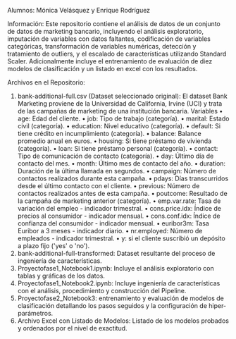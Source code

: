 Alumnos: Mónica Velásquez y Enrique Rodríguez

Información: Este repositorio contiene el análisis de datos de un conjunto de datos de marketing bancario, incluyendo el análisis exploratorio, imputación de variables con datos faltantes, codificación de variables categóricas, transformación de variables numéricas, detección y tratamiento de outliers, y el escalado de características utilizando Standard Scaler. Adicionalmente incluye el entrenamiento de evaluación de diez modelos de clasificación y un listado en excel con los resultados.

Archivos en el Repositorio:
1.	bank-additional-full.csv (Dataset seleccionado original): El dataset Bank Marketing proviene de la Universidad de California, Irvine (UCI) y trata de las campañas de marketing de una institución bancaria. Variables • age: Edad del cliente. • job: Tipo de trabajo (categoría). • marital: Estado civil (categoría). • education: Nivel educativo (categoría). • default: Si tiene crédito en incumplimiento (categoría). • balance: Balance promedio anual en euros. • housing: Si tiene préstamo de vivienda (categoría). • loan: Si tiene préstamo personal (categoría). • contact: Tipo de comunicación de contacto (categoría). • day: Último día de contacto del mes. • month: Último mes de contacto del año. • duration: Duración de la última llamada en segundos. • campaign: Número de contactos realizados durante esta campaña. • pdays: Días transcurridos desde el último contacto con el cliente. • previous: Número de contactos realizados antes de esta campaña. • poutcome: Resultado de la campaña de marketing anterior (categoría). • emp.var.rate: Tasa de variación del empleo - indicador trimestral. • cons.price.idx: Índice de precios al consumidor - indicador mensual. • cons.conf.idx: Índice de confianza del consumidor - indicador mensual. • euribor3m: Tasa Euribor a 3 meses - indicador diario. • nr.employed: Número de empleados - indicador trimestral. • y: si el cliente suscribió un depósito a plazo fijo ('yes' o 'no').
2.	bank-additional-full-transformed: Dataset resultante del proceso de ingeniería de características.
3.	Proyectofase1_Notebook1.ipynb: Incluye el análisis exploratorio con tablas y gráficas de los datos.
4.	Proyectofase1_Notebook2.ipynb: Incluye ingeniería de características con el análisis, procedimiento y construcción del Pipeline.
5.	Proyectofase2_Notebook3: entrenamiento y evaluación de modelos de clasificación detallando los pasos seguidos y la configuración de hiper-parámetros.
6.	Archivo Excel con Listado de Modelos: Listado de los modelos probados y ordenados por el nivel de exactitud.
